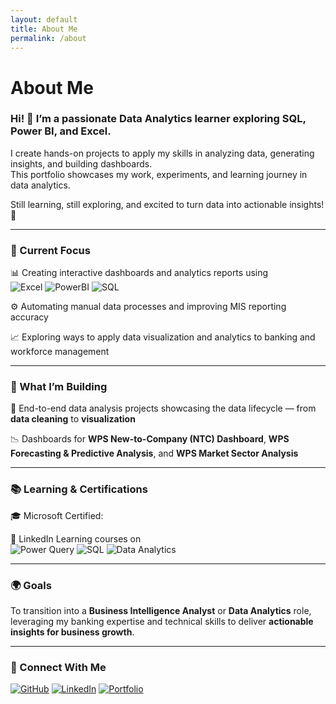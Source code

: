 ```yaml
---
layout: default
title: About Me
permalink: /about
---
```


# About Me
### Hi! 👋 I’m a passionate Data Analytics learner exploring SQL, Power BI, and Excel.  

I create hands-on projects to apply my skills in analyzing data, generating insights, and building dashboards.  
This portfolio showcases my work, experiments, and learning journey in data analytics.  

Still learning, still exploring, and excited to turn data into actionable insights! 🚀

---

### 💼 Current Focus  

📊 Creating interactive dashboards and analytics reports using  
![Excel](https://img.shields.io/badge/Excel-217346?style=flat&logo=microsoft-excel&logoColor=white) 
![PowerBI](https://img.shields.io/badge/Power%20BI-F2C811?style=flat&logo=powerbi&logoColor=black)
![SQL](https://img.shields.io/badge/SQL-336791?style=flat&logo=postgresql&logoColor=white)

⚙️ Automating manual data processes and improving MIS reporting accuracy  

📈 Exploring ways to apply data visualization and analytics to banking and workforce management  

---

### 🎯 What I’m Building  

🧠 End-to-end data analysis projects showcasing the data lifecycle — from **data cleaning** to **visualization**  

📉 Dashboards for **WPS New-to-Company (NTC) Dashboard**, **WPS Forecasting & Predictive Analysis**, and **WPS Market Sector Analysis**  

---

### 📚 Learning & Certifications  

🎓 Microsoft Certified:

🧩 LinkedIn Learning courses on  
![Power Query](https://img.shields.io/badge/Power%20Query-217346?style=flat&logo=microsoft-excel&logoColor=white)
![SQL](https://img.shields.io/badge/SQL-336791?style=flat&logo=mysql&logoColor=white)
![Data Analytics](https://img.shields.io/badge/Data%20Analytics-0078D4?style=flat&logo=databricks&logoColor=white)

---

### 🌍 Goals  

To transition into a **Business Intelligence Analyst** or **Data Analytics** role,  
leveraging my banking expertise and technical skills to deliver **actionable insights for business growth**.  

---


### 🔗 Connect With Me  

[![GitHub](https://img.shields.io/badge/GitHub-Profile-black?style=flat&logo=github)](https://humairatalhakhan.github.io/)
[![LinkedIn](https://img.shields.io/badge/LinkedIn-Connect-blue?style=flat&logo=linkedin)](https://www.linkedin.com/in/humairatalha/)
[![Portfolio](https://img.shields.io/badge/Portfolio-https://humairatalhakhan.github.io-orange?style=flat&logo=google-chrome&logoColor=white)](https://humairatalhakhan.github.io/projects)




